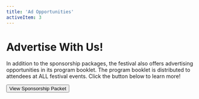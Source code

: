 ```yaml
---
title: 'Ad Opportunities'
activeItem: 3
---
```


# Advertise With Us!

In addition to the sponsorship packages, the festival also offers advertising opportunities in its program booklet. The program booklet is distributed to attendees at ALL festival events. Click the button below to learn more!

[<button class="btn btn-light">View Sponsorship Packet</button>  
]($basePublicPath$/assets/sponsor/SP22.pdf)